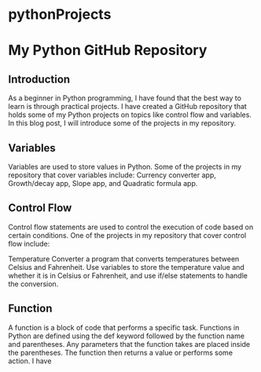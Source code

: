 # pythonProjects
# My Python GitHub Repository

## Introduction

As a beginner in Python programming, I have found that the best way to learn is through practical projects. I have created a GitHub repository that holds some of my Python projects on topics like control flow and variables. In this blog post, I will introduce some of the projects in my repository.

## Variables

Variables are used to store values in Python. Some of the projects in my repository that cover variables include:
Currency converter app, Growth/decay app, Slope app, and Quadratic formula app.
## Control Flow

Control flow statements are used to control the execution of code based on certain conditions. One of the projects in my repository that cover control flow include:

Temperature Converter a program that converts temperatures between Celsius and Fahrenheit. Use variables to store the temperature value and whether it is in Celsius or Fahrenheit, and use if/else statements to handle the conversion.

## Function
A function is a block of code that performs a specific task. Functions in Python are defined using the def keyword followed by the function name and parentheses. Any parameters that the function takes are placed inside the parentheses. The function then returns a value or performs some action. I have 
